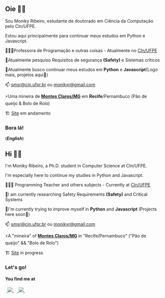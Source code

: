 ## Oie ✌🏼


Sou Moniky Ribeiro, estudante de doutorado em Ciência da Computação pelo CIn/UFPE. 

Estou aqui principalmente para continuar meus estudos em Python e Javascript.


👩🏻‍🏫Professora de Programação e outras coisas - Atualmente no [CIn/UFPE](https://portal.cin.ufpe.br/)

🔭Atualmente pesquiso Requisitos de segurança **(Safety)** e Sistemas críticos

🌱Atualmente busco continuar meus estudos em **Python** e **Javascript**(Logo mais, projetos aqui💜)

📫 smsr@cin.ufpr.br ou monikyr@gmail.com

⚡Uma mineira de [**Montes Claros/MG**](https://pt.wikipedia.org/wiki/Montes_Claros) em **Recife**/Pernambuco (Pão de queijo & Bolo de Rolo)

🏗️ [Site](https://www.cin.ufpe.br/~smsr/) em andamento

### Bora lá!




(***English***)

## Hi ✌🏼


I'm Moniky Ribeiro, a Ph.D. student in Computer Science at CIn/UFPE.

I'm especially here to continue my studies in Python and Javascript.


👩🏻‍🏫 Programming Teacher and others subjects - Currently at [CIn/UFPE](https://portal.cin.ufpe.br/)

🔭I am currently researching Safety Requirements **(Safety)** and Critical Systems

🌱I'm currently trying to improve myself in **Python** and **Javascript** (Projects here soon💜)

📫 smsr@cin.ufpr.br ou monikyr@gmail.com

⚡A "mineira" of [**Montes Claros/MG**](https://pt.wikipedia.org/wiki/Montes_Claros) in "Recife/Pernambuco"  ("Pão de queijo" && "Bolo de Rolo")

🏗️ [Site](https://www.cin.ufpe.br/~smsr/) in progress

### Let's go!

#### You find me at
&nbsp;<a href="[https://br.linkedin.com/in/lucas-leal-santos](https://www.instagram.com/monikyribeiro)">
  <img src="![Instagram](https://img.shields.io/badge/Instagram-%23E4405F.svg?style=for-the-badge&logo=Instagram&logoColor=white)">
</a>&nbsp;
&nbsp;<a href="https://www.linkedin.com/in/monikyribeiro">
  <img src="![LinkedIn](https://img.shields.io/badge/linkedin-%230077B5.svg?style=for-the-badge&logo=linkedin&logoColor=white)">
</a>&nbsp;







